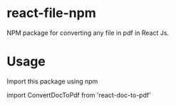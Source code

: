 # react-file-npm
NPM package for converting any file in pdf in React Js.

# Usage 
Import this package using npm 

import ConvertDocToPdf from 'react-doc-to-pdf'

<ConvertDocToPdf text="Hello World" fileName="dummy" />